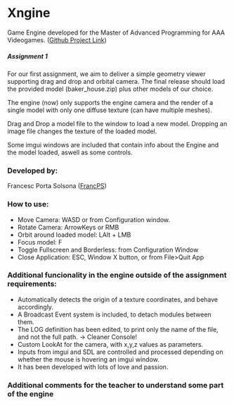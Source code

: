 # Xngine
Game Engine developed for the Master of Advanced Programming for AAA Videogames.
([Github Project Link](https://github.com/FrancPS/Xngine))

##### Assignment 1
For our first assignment, we aim to deliver a simple geometry viewer supporting drag and drop and orbital
camera. The final release should load the provided model (baker_house.zip) plus other models of our
choice.

The engine (now) only supports the engine camera and the render of a single model with only one diffuse texture (can have multiple meshes).

Drag and Drop a model file to the window to load a new model. Dropping an image file changes the texture of the loaded model.

Some imgui windows are included that contain info about the Engine and the model loaded, aswell as some controls.
### Developed by:
Francesc Porta Solsona ([FrancPS](https://github.com/FrancPS))
### How to use:
 - Move Camera: WASD or from Configuration window.
 - Rotate Camera: ArrowKeys or RMB
 - Orbit around loaded model: LAlt + LMB
 - Focus model: F
 - Toggle Fullscreen and Borderless: from Configuration Window
 - Close Application: ESC, Window X button, or from File>Quit App
### Additional funcionality in the engine outside of the assignment requirements:
- Automatically detects the origin of a texture coordinates, and behave accordingly.
- A Broadcast Event system is included, to detach modules between them.
- The LOG definition has been edited, to print only the name of the file, and not the full path. -> Cleaner Console!
- Custom LookAt for the camera, with x,y,z values as parameters.
- Inputs from imgui and SDL are controlled and processed depending on whether the mouse is hovering an imgui window.
- It has been developed with lots of love and passion.
### Additional comments for the teacher to understand some part of the engine
